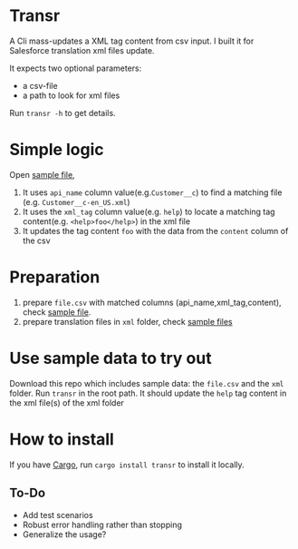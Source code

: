 # Transr

A Cli mass-updates a XML tag content from csv input.
I built it for Salesforce translation xml files update.

It expects two optional parameters: 
- a csv-file
- a path to look for xml files

Run `transr -h` to get details.

# Simple logic

Open [sample file](./file.csv),

1. It uses `api_name` column value(e.g.`Customer__c`) to find a matching file (e.g. `Customer__c-en_US.xml`)
2. It uses the `xml_tag` column value(e.g. `help`) to locate a matching tag content(e.g. `<help>foo</help>`) in the xml file
3. It updates the tag content `foo` with the data from the `content` column of the csv

# Preparation

1. prepare `file.csv` with matched columns (api_name,xml_tag,content), check
   [sample file](./file.csv). 
2. prepare translation files in `xml` folder, check [sample files](./xml/)
   
# Use sample data to try out

Download this repo which includes sample data: the `file.csv` and the `xml` folder.
Run `transr` in the root path.
It should update the `help` tag content in the xml file(s) of the xml folder

# How to install

If you have [Cargo](https://www.rust-lang.org/tools/install),
run `cargo install transr` to install it locally.

## To-Do

- Add test scenarios
- Robust error handling rather than stopping
- Generalize the usage?
